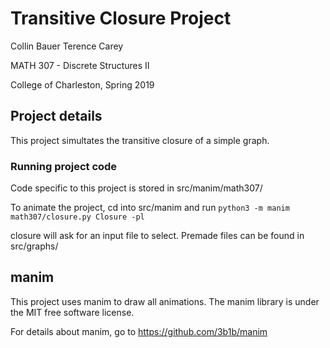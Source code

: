 # Transitive Closure Project
Collin Bauer    Terence Carey

MATH 307 - Discrete Structures II

College of Charleston, Spring 2019


## Project details
This project simultates the transitive closure of a simple graph.

### Running project code
Code specific to this project is stored in src/manim/math307/

To animate the project, cd into src/manim and run `python3 -m manim math307/closure.py Closure -pl`

closure will ask for an input file to select. Premade files can be found in src/graphs/


## manim
This project uses manim to draw all animations. The manim library is under the MIT free software license.

For details about manim, go to https://github.com/3b1b/manim

